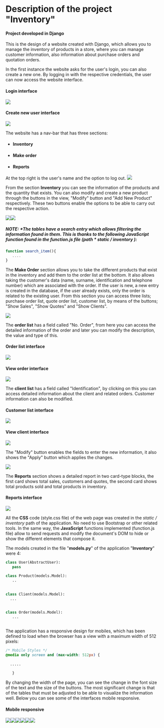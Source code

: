  
# Description of the project "Inventory"
#### Project developed in Django
 
This is the design of a website created with Django, which allows you to manage the inventory of products in a store, where you can manage customer information, also information about purchase orders and quotation orders.
 
In the first instance the website asks for the user's login, you can also create a new one. By logging in with the respective credentials, the user can now access the website interface.
 
 #### Login interface
![](https://github.com/scarlos723/finalproject/blob/master/images-readme/login.png)
 
#### Create new user interface
![](https://github.com/scarlos723/finalproject/blob/master/images-readme/register.png)



The website has a nav-bar that has three sections:
- #### Inventory
- #### Make order
- #### Reports

At the top right is the user's name and the option to log out.
![](https://github.com/scarlos723/finalproject/blob/master/images-readme/index.png)

From the section **Inventory** you can see the information of the products and the quantity that exists. You can also modify and create a new product through the buttons in the view, "Modify" button and "Add New Product" respectively. These two buttons enable the options to be able to carry out the respective action.

![](https://github.com/scarlos723/finalproject/blob/master/images-readme/modifyProduct.png)![](https://github.com/scarlos723/finalproject/blob/master/images-readme/newProduct.png)
 
##### NOTE: **The tables have a search entry which allows filtering the information found in them. This is thanks to the following JavaScript function found in the function.js file (path * static / inventory *):**

```javascript
function search_item(){
   ....
}
```

The **Make Order** section allows you to take the different products that exist in the inventory and add them to the order list at the bottom. It also allows taking the customer's data (name, surname, identification and telephone number) which are associated with the order. If the user is new, a new entry is created in the database, if the user already exists, only the order is related to the existing user. From this section you can access three lists; purchase order list, quote order list, customer list, by means of the buttons; "Show Sales", "Show Quotes" and "Show Clients".

![](https://github.com/scarlos723/finalproject/blob/master/images-readme/makeOrder.png)

The **order list** has a field called "No. Order", from here you can access the detailed information of the order and later you can modify the description, the value and type of this.
 
#### Order list interface
![](https://github.com/scarlos723/finalproject/blob/master/images-readme/orderList.png)

#### View order interface
![](https://github.com/scarlos723/finalproject/blob/master/images-readme/orderView.png)    

The **client list** has a field called "Identification", by clicking on this you can access detailed information about the client and related orders. Customer information can also be modified.

#### Customer list interface
![](https://github.com/scarlos723/finalproject/blob/master/images-readme/clientList.png)

#### View client interface
![](https://github.com/scarlos723/finalproject/blob/master/images-readme/clientView.png)

The "Modify" button enables the fields to enter the new information, it also shows the "Apply" button which applies the changes.

![](https://github.com/scarlos723/finalproject/blob/master/images-readme/modifyclient.png)


The **Reports** section shows a detailed report in two card-type blocks, the first card shows total sales, customers and quotes, the second card shows total products sold and total products in inventory.
 
 #### Reports interface

![](https://github.com/scarlos723/finalproject/blob/master/images-readme/reports.png)
 
All the **CSS** code (style.css file) of the web page was created in the *static / inventory* path of the application. No need to use Bootstrap or other related tools. In the same way, the **JavaScript** functions implemented (function.js file) allow to send requests and modify the document's DOM to hide or show the different elements that compose it.
 
The models created in the file "**models.py**" of the application "**Inventory**" were 4: 
```python
class User(AbstractUser):
   pass
 
class Product(models.Model):
   ..
  
 
class Client(models.Model):
  ...
 
 
class Order(models.Model):
   ...
 
```
The application has a responsive design for mobiles, which has been defined to load when the browser has a view with a maximum width of 512 pixels:
 
```css
/* Mobile Styles */
@media only screen and (max-width: 512px) {
 
  .....
 
   }
```
By changing the width of the page, you can see the change in the font size of the text and the size of the buttons. The most significant change is that of the tables that must be adjusted to be able to visualize the information well. Below you can see some of the interfaces mobile responsive.

#### Mobile responsive

![](https://github.com/scarlos723/finalproject/blob/master/images-readme/mobileLogin.png)![](https://github.com/scarlos723/finalproject/blob/master/images-readme/mobileClientList.png)![](https://github.com/scarlos723/finalproject/blob/master/images-readme/mobileMakeOrder.png)![](https://github.com/scarlos723/finalproject/blob/master/images-readme/mobileMakeOrder1.png)![](https://github.com/scarlos723/finalproject/blob/master/images-readme/mobileOrderList.png)![](https://github.com/scarlos723/finalproject/blob/master/images-readme/mobileReports.png)